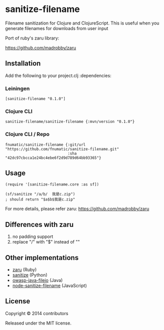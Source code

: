 # sanitize-filename

Filename sanitization for Clojure and ClojureScript.
This is useful when you generate filenames for downloads from user input

Port of ruby's zaru library:

https://github.com/madrobby/zaru

## Installation
Add the following to your project.clj :dependencies:
### Leiningen
    [sanitize-filename "0.1.0"]

### Clojure CLI
    sanitize-filename/sanitize-filename {:mvn/version "0.1.0"}

### Clojure CLI / Repo
    fnumatic/sanitize-filename {:git/url "https://github.com/fnumatic/sanitize-filename.git"
                                :sha     "42dc97cbcca1e24bc4ebe6f2d9d789d64bb93365"}    
## Usage

    (require '[sanitize-filename.core :as sf])

    (sf/sanitize "/a/b/  我是c.zip")
    ; should return "$a$b$我是c.zip"

For more details, please refer zaru:
     https://github.com/madrobby/zaru

## Differences with zaru

1. no padding support
2. replace "/" with "$" instead of ""

## Other implementations

* [zaru](https://github.com/madrobby/zaru) (Ruby)
* [sanitize](https://github.com/ksze/sanitize) (Python)
* [owasp-java-fileio](https://github.com/augustd/owasp-java-fileio) (Java)
* [node-sanitize-filename](https://github.com/parshap/node-sanitize-filename) (JavaScript)

## License

Copyright © 2014 contributors

Released under the MIT license.
